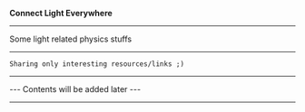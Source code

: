 <b>Connect Light Everywhere</b>
***
Some light related physics stuffs
***
```
Sharing only interesting resources/links ;)
```
***
--- Contents will be added later ---
***
